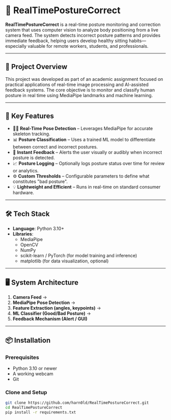 # 🎯 RealTimePostureCorrect

**RealTimePostureCorrect** is a real-time posture monitoring and correction system that uses computer vision to analyze body positioning from a live camera feed. The system detects incorrect posture patterns and provides immediate feedback, helping users develop healthy sitting habits—especially valuable for remote workers, students, and professionals.

---

## 🧠 Project Overview

This project was developed as part of an academic assignment focused on practical applications of real-time image processing and AI-assisted feedback systems. The core objective is to monitor and classify human posture in real time using MediaPipe landmarks and machine learning.

---

## 🚀 Key Features

- 🧍‍♂️ **Real-Time Pose Detection** – Leverages MediaPipe for accurate skeleton tracking.
- 📊 **Posture Classification** – Uses a trained ML model to differentiate between correct and incorrect postures.
- 🔔 **Instant Feedback** – Alerts the user visually or audibly when incorrect posture is detected.
- 📈 **Posture Logging** – Optionally logs posture status over time for review or analytics.
- ⚙️ **Custom Thresholds** – Configurable parameters to define what constitutes "bad posture".
- 💡 **Lightweight and Efficient** – Runs in real-time on standard consumer hardware.

---

## 🛠️ Tech Stack

- **Language**: Python 3.10+
- **Libraries**: 
  - MediaPipe
  - OpenCV
  - NumPy
  - scikit-learn / PyTorch (for model training and inference)
  - matplotlib (for data visualization, optional)

---

## 🖥️ System Architecture

1. **Camera Feed** → 
2. **MediaPipe Pose Detection** → 
3. **Feature Extraction (angles, keypoints)** → 
4. **ML Classifier (Good/Bad Posture)** → 
5. **Feedback Mechanism (Alert / GUI)**

---

## 📦 Installation

### Prerequisites

- Python 3.10 or newer
- A working webcam
- Git

### Clone and Setup

```bash
git clone https://github.com/harn0ld/RealTimePostureCorrect.git
cd RealTimePostureCorrect
pip install -r requirements.txt
